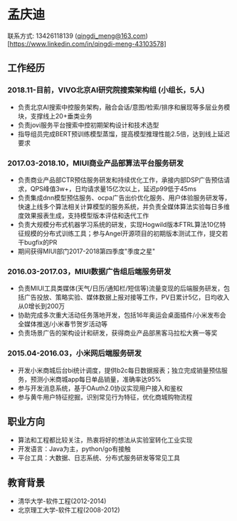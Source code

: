 # 孟庆迪
联系方式: 13426118139 (qingdi_meng@163.com) [https://www.linkedin.com/in/qingdi-meng-43103578]

## 工作经历

### 2018.11-目前，VIVO北京AI研究院搜索架构组 (小组长，5人)
- 负责北京AI搜索中控服务架构，融合会话/意图/检索/排序和展现等多层业务模块，支撑线上20+垂类业务
- 负责jovi服务平台搜索中控初期架构设计和技术选型
- 指导组员完成BERT预训练模型蒸馏，提高模型推理性能2.5倍，达到线上延迟要求

### 2017.03-2018.10，MIUI商业产品部算法平台服务研发
- 负责商业产品部CTR预估服务研发和持续优化工作，承接内部DSP广告预估请求，QPS峰值3w+，日均请求量15亿次以上，延迟p99低于45ms
- 负责集成dnn模型预估服务、ocpa广告出价优化服务、用户体验服务研发等，快速上线多个算法相关计算模型的服务系统，并负责全媒体算法实验每日多维度效果报表生成，支持模型版本评估和迭代工作
- 负责大规模分布式机器学习系统的研发，实现Hogwild版本FTRL算法10亿特征规模的分布式训练工具；参与Angel开源项目的初期版本测试工作，提交若干bugfix的PR
- 期间获得MIUI部门2017-2018第四季度"季度之星"

### 2016.03-2017.03，MIUI数据广告组后端服务研发
- 负责MIUI工具类媒体(天气/日历/通知栏/短信等)流量变现的后端服务研发，包括广告投放、策略实验、媒体数据上报对接等工作，PV日累计5亿，日均收入从0增长到200万
- 协助完成多次重大活动任务落地开发，包括16年奥运会桌面插件/小米发布会全媒体推送/小米春节贺岁活动等
- 负责场景广告的架构设计和研发，获得商业产品部黑客马拉松大赛一等奖

### 2015.04-2016.03，小米网后端服务研发
- 开发小米商城后台bi统计调度，提供b2c每日数据报表；独立完成销量预估服务，预测小米商城app每日单品销量，准确率达95%
- 参与开发消息系统，基于OAuth2.0协议实现用户接入和鉴权
- 参与黄牛用户特征挖掘，识别常见行为特征，优化商城购物流程

## 职业方向

- 算法和工程都比较关注，热衷将好的想法从实验室转化工业实现
- 开发语言：Java为主，python/go有接触
- 平台工具：大数据、日志系统、分布式服务研发等常见工具

## 教育背景
- 清华大学-软件工程(2012-2014)
- 北京理工大学-软件工程(2008-2012)

